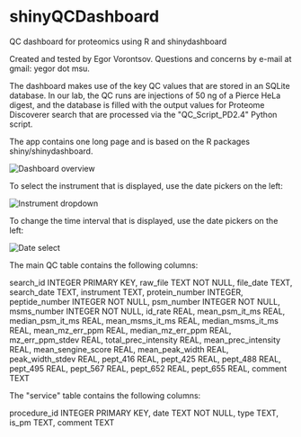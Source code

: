 # shinyQCDashboard
QC dashboard for proteomics using R and shinydashboard

Created and tested by Egor Vorontsov. Questions and concerns by e-mail at gmail: yegor dot msu.

The dashboard makes use of the key QC values that are stored in an SQLite database. In our lab, the QC runs are injections of 50 ng of a Pierce HeLa digest, and the database is filled with the output values for Proteome Discoverer search that are processed via the "QC_Script_PD2.4" Python script.

The app contains one long page and is based on the R packages shiny/shinydashboard.

![Dashboard overview](https://github.com/dev-ev/shinyQCDashboard/blob/master/shinyQC_screenshot_1rs.PNG)

To select the instrument that is displayed, use the date pickers on the left:

![Instrument dropdown](https://github.com/dev-ev/shinyQCDashboard/blob/master/shinyQC_screenshot_5rs.PNG)


To change the time interval that is displayed, use the date pickers on the left:

![Date select](https://github.com/dev-ev/shinyQCDashboard/blob/master/shinyQC_screenshot_4rs.PNG)


The main QC table contains the following columns:

search_id INTEGER PRIMARY KEY,
raw_file TEXT NOT NULL,
file_date TEXT,
search_date TEXT,
instrument TEXT,
protein_number INTEGER,
peptide_number INTEGER NOT NULL,
psm_number INTEGER NOT NULL,
msms_number INTEGER NOT NULL,
id_rate REAL,
mean_psm_it_ms REAL,
median_psm_it_ms REAL,
mean_msms_it_ms REAL,
median_msms_it_ms REAL,
mean_mz_err_ppm REAL,
median_mz_err_ppm REAL,
mz_err_ppm_stdev REAL,
total_prec_intensity REAL,
mean_prec_intensity REAL,
mean_sengine_score REAL,
mean_peak_width REAL,
peak_width_stdev REAL,
pept_416 REAL,
pept_425 REAL,
pept_488 REAL,
pept_495 REAL,
pept_567 REAL,
pept_652 REAL,
pept_655 REAL,
comment TEXT

The "service" table contains the following columns:

procedure_id INTEGER PRIMARY KEY,
date TEXT NOT NULL,
type TEXT,
is_pm TEXT,
comment TEXT
